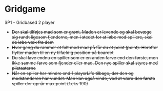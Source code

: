 # Gridgame
 SP1 - Gridbased 2 player

-	~~Der skal tilføjes mad som er grønt. Maden er levende og skal bevæge sig rundt ligesom fjenderne, men i stedet for at løbe mod spillere, skal de løbe væk fra dem~~
-	~~Hver gang du rammer et felt med mad på får du et point (point). Herefter flytter maden til en ny tilfældig position på boardet~~
-	~~Du skal lave endnu en spiller som er en anden farve end den første, men ikke samme farve som fjender eller mad. Den nye spiller skal styres med piletasterne~~
-	~~Når en spiller har mindre end 1 playerLife tilbage, dør den og modstanderen har vundet. Man kan også vinde, ved at være den første spiller der opnår max point (f.eks 100)~~
